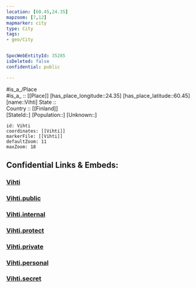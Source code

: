 ```yaml
---
location: [60.45,24.35] 
mapzoom: [7,12] 
mapmarker: city 
type: City
tags:
- geo/City


SpocWebEntityId: 35285
isDeleted: false
confidential: public

---
```

#is_a_/Place  
#is_a_ :: [[Place]] 
[has_place_longitude::24.35] 
[has_place_latitude::60.45] 
[name::Vihti] 
State ::  
Country :: [[Finland]]  
[StateId::] 
[Population::] 
[Unknown::] 


```leaflet
id: Vihti
coordinates: [[Vihti]] 
markerFile: [[Vihti]] 
defaultZoom: 11 
maxZoom: 18
```


## Confidential Links & Embeds: 

### [Vihti](/_Standards/Earth/Continent/Europe/Europe~North/Finland/Provinces~Finland/Southern_Finland/counties~Southern_Finland/Uusimaa/City/Vihti.md) 

### [Vihti.public](/_public/Earth/Continent/Europe/Europe~North/Finland/Provinces~Finland/Southern_Finland/counties~Southern_Finland/Uusimaa/City/Vihti.public.md) 

### [Vihti.internal](/_internal/Earth/Continent/Europe/Europe~North/Finland/Provinces~Finland/Southern_Finland/counties~Southern_Finland/Uusimaa/City/Vihti.internal.md) 

### [Vihti.protect](/_protect/Earth/Continent/Europe/Europe~North/Finland/Provinces~Finland/Southern_Finland/counties~Southern_Finland/Uusimaa/City/Vihti.protect.md) 

### [Vihti.private](/_private/Earth/Continent/Europe/Europe~North/Finland/Provinces~Finland/Southern_Finland/counties~Southern_Finland/Uusimaa/City/Vihti.private.md) 

### [Vihti.personal](/_personal/Earth/Continent/Europe/Europe~North/Finland/Provinces~Finland/Southern_Finland/counties~Southern_Finland/Uusimaa/City/Vihti.personal.md) 

### [Vihti.secret](/_secret/Earth/Continent/Europe/Europe~North/Finland/Provinces~Finland/Southern_Finland/counties~Southern_Finland/Uusimaa/City/Vihti.secret.md)

